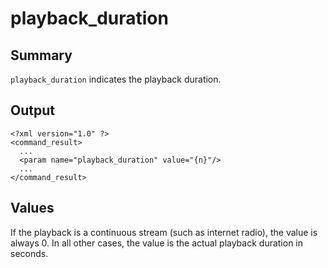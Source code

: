 # playback\_duration #
## Summary ##

`playback_duration` indicates the playback duration.

## Output ##

```
<?xml version="1.0" ?>
<command_result>
  ...
  <param name="playback_duration" value="{n}"/>
  ...
</command_result>
```

## Values ##

If the playback is a continuous stream (such as internet radio), the value is always 0.
In all other cases, the value is the actual playback duration in seconds.